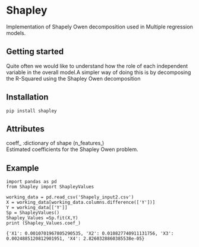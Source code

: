 # Shapley
Implementation of Shapely Owen decomposition used in Multiple regression models.

## Getting started 
Quite often we would like to understand how the role of each independent variable in the overall model.A simpler way of doing this is by decomposing the R-Squared using the Shapley Owen decomposition

## Installation
  ````pip install shapley````
  
## Attributes
coeff_ :dictionary  of shape (n_features,)  
        Estimated coefficients for the Shapley Owen  problem.
        
## Example
````
import pandas as pd
from Shapley import ShapleyValues

working_data = pd.read_csv('Shapely_input2.csv')
X = working_data[working_data.columns.difference(['Y'])]
Y = working_data[['Y']]
Sp = ShapleyValues()
Shapley_Values =Sp.fit(X,Y)
print (Shapley_Values.coef_)

{'X1': 0.0010701967805290535, 'X2': 0.010827740911131756, 'X3': 0.0024885120812901951, 'X4': 2.8260328860385538e-05}
````
